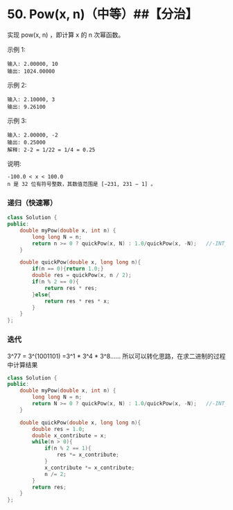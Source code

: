 # 50. Pow(x, n)（中等）##【分治】

实现 pow(x, n) ，即计算 x 的 n 次幂函数。

示例 1:

    输入: 2.00000, 10
    输出: 1024.00000

示例 2:

    输入: 2.10000, 3
    输出: 9.26100

示例 3:

    输入: 2.00000, -2
    输出: 0.25000
    解释: 2-2 = 1/22 = 1/4 = 0.25

说明:

    -100.0 < x < 100.0
    n 是 32 位有符号整数，其数值范围是 [−231, 231 − 1] 。

### 递归（快速幂）
```c++
class Solution {
public:
    double myPow(double x, int n) {
        long long N = n;
        return n >= 0 ? quickPow(x, N) : 1.0/quickPow(x, -N);   //-INT_MAX会溢出！！
    }

    double quickPow(double x, long long n){
        if(n == 0){return 1.0;}
        double res = quickPow(x, n / 2);
        if(n % 2 == 0){
            return res * res;
        }else{
            return res * res * x;
        }
    }
};
```

### 迭代
3^77 = 3^(1001101)
=3^1 * 3^4 * 3^8……
所以可以转化思路，在求二进制的过程中计算结果

```c++
class Solution {
public:
    double myPow(double x, int n) {
        long long N = n;
        return N >= 0 ? quickPow(x, N) : 1.0/quickPow(x, -N);   //-INT_MAX会溢出！！
    }

    double quickPow(double x, long long n){
        double res = 1.0;
        double x_contribute = x;
        while(n > 0){
            if(n % 2 == 1){
                res *= x_contribute;
            }
            x_contribute *= x_contribute;
            n /= 2;
        }
        return res;
    }
};
```